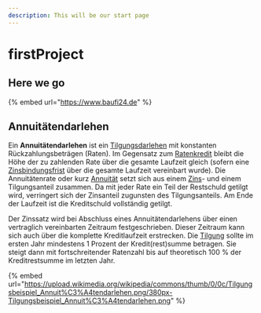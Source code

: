 ```yaml
---
description: This will be our start page
---
```


# firstProject

## Here we go

{% embed url="https://www.baufi24.de" %}

## Annuitätendarlehen <a href="#firstheading" id="firstheading"></a>

Ein **Annuitätendarlehen** ist ein [Tilgungsdarlehen](https://de.wikipedia.org/wiki/Tilgungsdarlehen) mit konstanten Rückzahlungsbeträgen (Raten). Im Gegensatz zum [Ratenkredit](https://de.wikipedia.org/wiki/Ratenkredit) bleibt die Höhe der zu zahlenden Rate über die gesamte Laufzeit gleich (sofern eine [Zinsbindungsfrist](https://de.wikipedia.org/wiki/Zinsbindungsfrist) über die gesamte Laufzeit vereinbart wurde). Die Annuitätenrate oder kurz [Annuität](https://de.wikipedia.org/wiki/Annuit%C3%A4t\_\(Investitionsrechnung\)) setzt sich aus einem [Zins](https://de.wikipedia.org/wiki/Zins)- und einem Tilgungsanteil zusammen. Da mit jeder Rate ein Teil der Restschuld getilgt wird, verringert sich der Zinsanteil zugunsten des Tilgungsanteils. Am Ende der Laufzeit ist die Kreditschuld vollständig getilgt.

Der Zinssatz wird bei Abschluss eines Annuitätendarlehens über einen vertraglich vereinbarten Zeitraum festgeschrieben. Dieser Zeitraum kann sich auch über die komplette Kreditlaufzeit erstrecken. Die [Tilgung](https://de.wikipedia.org/wiki/Tilgung\_\(Geldverkehr\)) sollte im ersten Jahr mindestens 1 Prozent der Kredit(rest)summe betragen. Sie steigt dann mit fortschreitender Ratenzahl bis auf theoretisch 100 % der Kreditrestsumme im letzten Jahr.

{% embed url="https://upload.wikimedia.org/wikipedia/commons/thumb/0/0c/Tilgungsbeispiel_Annuit%C3%A4tendarlehen.png/380px-Tilgungsbeispiel_Annuit%C3%A4tendarlehen.png" %}
